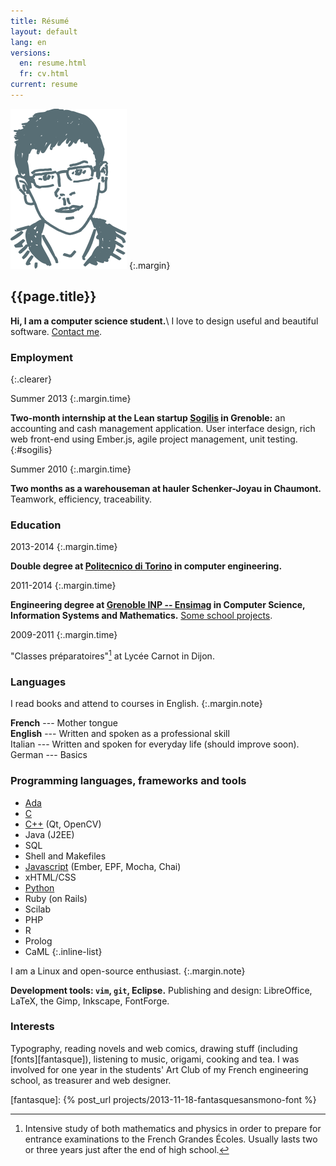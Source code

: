 ```yaml
---
title: Résumé
layout: default
lang: en
versions:
  en: resume.html
  fr: cv.html
current: resume
---
```


![Face](/public/tete.svg)
{:.margin}

{{page.title}}
--------------

**Hi, I am a computer science student.**\\
I love to design useful and beautiful software. <a href="mailto:&#106;&#097;&#110;&#121;&#046;&#098;&#101;&#108;&#108;&#117;&#122;&#064;&#104;&#111;&#116;&#109;&#097;&#105;&#108;&#046;&#102;&#114;">Contact me</a>.

### Employment
{:.clearer}

Summer 2013
{:.margin.time}

**Two-month internship at the Lean startup [Sogilis](http://sogilis.com/) in
Grenoble:** an accounting and cash management application. User interface
design, rich web front-end using Ember.js, agile project management, unit testing.
{:#sogilis}


Summer 2010
{:.margin.time}

**Two months as a warehouseman at hauler Schenker-Joyau in Chaumont.**
Teamwork, efficiency, traceability.


### Education

2013-2014
{:.margin.time}

**Double degree at [Politecnico di Torino](http://www.polito.it) in computer engineering.**

2011-2014
{:.margin.time}

**Engineering degree at [Grenoble INP --
Ensimag](http://ensimag.grenoble-inp.fr) in Computer Science, Information
Systems and Mathematics.** [Some school projects](projects.html#school).

2009-2011
{:.margin.time}

"Classes préparatoires"[^prepa] at Lycée Carnot in Dijon.

[^prepa]:
    Intensive study of both mathematics and physics in order to prepare for
    entrance examinations to the French Grandes Écoles. Usually lasts two or
    three years just after the end of high school.


### Languages

I read books and attend to courses in English.
{:.margin.note}

**French** --- Mother tongue<br />
**English** --- Written and spoken as a professional skill<br />
Italian --- Written and spoken for everyday life (should improve soon).<br/>
German --- Basics



### Programming languages, frameworks and tools

* <a href="{% post_url projects/2013-01-15-compiler-for-java-subset %}" title="Example project: a compiler">Ada</a>
* <a href="{% post_url projects/2012-12-10-various-c-projects %}" title="Example project: a shell">C</a>
* <a href="{% post_url projects/2013-06-12-AgileTouch-distributed-scrum %}" title="Example project: augmented agile backlog">C++</a> (Qt, OpenCV)
* Java (J2EE)
* SQL
* Shell and Makefiles
* <a href="#sogilis" title="Example project: accounting application">Javascript</a> (Ember, EPF, Mocha, Chai)
* xHTML/CSS
* <a href="{% post_url projects/2013-06-14-robair %}" title="Example project: a robot">Python</a>
* Ruby (on Rails)
* Scilab
* PHP
* R
* Prolog
* CaML
{:.inline-list}


I am a Linux and open-source enthusiast.
{:.margin.note}

**Development tools: `vim`, `git`, Eclipse.**
Publishing and design: LibreOffice, LaTeX, the Gimp, Inkscape, FontForge.

### Interests

Typography, reading novels and web comics, drawing stuff (including
[fonts][fantasque]), listening to music, origami, cooking and tea.
I was involved for one year in the students' Art Club of my
French engineering school, as treasurer and web designer.

[fantasque]: {% post_url projects/2013-11-18-fantasquesansmono-font %}
